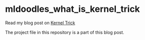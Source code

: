 # mldoodles_what_is_kernel_trick

Read my blog post on [Kernel Trick](https://mldoodles.com/kernel-trick-visualization/)

The project file in this repository is a part of this blog post.
